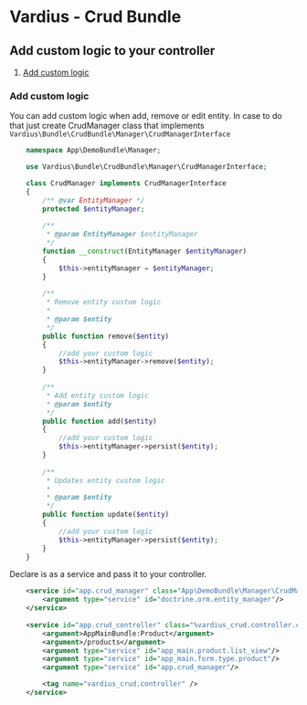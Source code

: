 Vardius - Crud Bundle
======================================

Add custom logic to your controller
----------------
1. [Add custom logic](#add-custom-logic)

### Add custom logic

You can add custom logic when add, remove or edit entity.
In case to do that just create CrudManager class that implements `Vardius\Bundle\CrudBundle\Manager\CrudManagerInterface`

``` php
    namespace App\DemoBundle\Manager;

    use Vardius\Bundle\CrudBundle\Manager\CrudManagerInterface;

    class CrudManager implements CrudManagerInterface
    {
        /** @var EntityManager */
        protected $entityManager;
        
        /**
         * @param EntityManager $entityManager
         */
        function __construct(EntityManager $entityManager)
        {
            $this->entityManager = $entityManager;
        }
            
        /**
         * Remove entity custom logic
         *
         * @param $entity
         */
        public function remove($entity)
        {
            //add your custom logic
            $this->entityManager->remove($entity);
        }
    
        /**
         * Add entity custom logic
         * @param $entity
         */
        public function add($entity)
        {
            //add your custom logic
            $this->entityManager->persist($entity);
        }
    
        /**
         * Updates entity custom logic
         *
         * @param $entity
         */
        public function update($entity)
        {
            //add your custom logic
            $this->entityManager->persist($entity);
        }
    }
```

Declare is as a service and pass it to your controller.

``` xml
    <service id="app.crud_manager" class="App\DemoBundle\Manager\CrudManager">
        <argument type="service" id="doctrine.orm.entity_manager"/>
    </service>
    
    <service id="app.crud_controller" class="%vardius_crud.controller.class%" factory-service="vardius_crud.controller.factory" factory-method="get">
        <argument>AppMainBundle:Product</argument>
        <argument>/products</argument>
        <argument type="service" id="app_main.product.list_view"/>
        <argument type="service" id="app_main.form.type.product"/>
        <argument type="service" id="app.crud_manager"/>

        <tag name="vardius_crud.controller" />
    </service>
```
